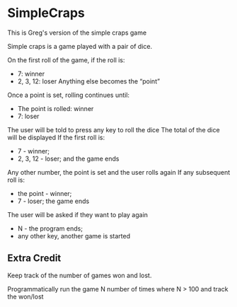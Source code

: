 # SimpleCraps
This is Greg's version of the simple craps game

Simple craps is a game played with a pair of dice.

On the first roll of the game, if the roll is:
- 7: winner
- 2, 3, 12: loser
Anything else becomes the “point”

Once a point is set, rolling continues until:
- The point is rolled: winner
- 7: loser

The user will be told to press any key to roll the dice
The total of the dice will be displayed
If the first roll is:
- 7 - winner; 
- 2, 3, 12 - loser; 
and the game ends

Any other number, the point is set and the user rolls again
If any subsequent roll is:
- the point - winner; 
- 7 - loser; the game ends

The user will be asked if they want to play again
- N - the program ends; 
- any other key, another game is started

## Extra Credit

Keep track of the number of games won and lost.

Programmatically run the game N number of times where N > 100 and track the won/lost
